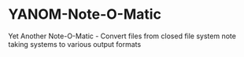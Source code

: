# YANOM-Note-O-Matic
Yet Another Note-O-Matic - Convert files from closed file system note taking systems to various output formats

